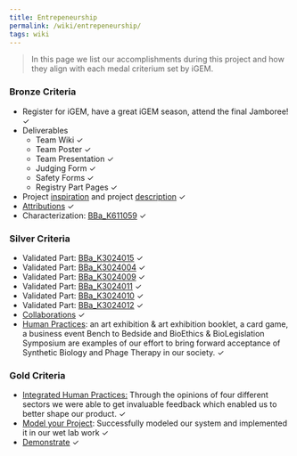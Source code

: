 ```yaml
---
title: Entrepeneurship
permalink: /wiki/entrepeneurship/
tags: wiki
---
```


> In this page we list our accomplishments during this project and how they align with each medal criterium set by iGEM.

### Bronze Criteria

-   Register for iGEM, have a great iGEM season, attend the final Jamboree! ✓
-   Deliverables
    -   Team Wiki ✓
    -   Team Poster ✓
    -   Team Presentation ✓
    -   Judging Form ✓
    -   Safety Forms ✓
    -   Registry Part Pages ✓
-   Project [inspiration](https://www.notion.so/Inspiration-6b43f8938b5a4a948918dfdaf88adfec) and project [description](https://www.notion.so/Description-1098d1a501a04f12bc8318252d695c1c) ✓
-   [Attributions](http://2018.igem.org/Team:Stockholm/Attributions) ✓
-   Characterization: [BBa_K611059](http://parts.igem.org/Part:BBa_K611059) ✓

### Silver Criteria

-   Validated Part: [BBa_K3024015](http://parts.igem.org/Part:BBa_K3024015) ✓
-   Validated Part: [BBa_K3024004](http://parts.igem.org/Part:BBa_K3024004) ✓
-   Validated Part: [BBa_K3024009](http://parts.igem.org/Part:BBa_K3024009) ✓
-   Validated Part: [BBa_K3024011](http://parts.igem.org/Part:BBa_K3024011) ✓
-   Validated Part: [BBa_K3024010](http://parts.igem.org/Part:BBa_K3024010) ✓
-   Validated Part: [BBa_K3024012](http://parts.igem.org/Part:BBa_K3024012) ✓
-   [Collaborations](https://www.notion.so/Collaborations-7ea181a7c6cc466bb06943041a7802e0) ✓
-   [Human Practices](https://www.notion.so/Public-Engagement-upload-images-and-make-individual-pages-08cdf4ce3b9e4f929e65e97ef48680be): an art exhibition & art exhibition booklet, a card game, a business event Bench to Bedside and BioEthics & BioLegislation Symposium are examples of our effort to bring forward acceptance of Synthetic Biology and Phage Therapy in our society. ✓

### Gold Criteria

-   [Integrated Human Practices:](https://www.notion.so/IHP-Timeline-4ab4cfc1bf1b49da8ed38306192d7443) Through the opinions of four different sectors we were able to get invaluable feedback which enabled us to better shape our product. ✓
-   [Model your Project](https://www.notion.so/Model-769313af890b43c98cadaa5167f263c2): Successfully modeled our system and implemented it in our wet lab work ✓
-   [Demonstrate](https://www.notion.so/Demonstrate-d379fd35d4f94bf591ce1995970b5411) ✓
